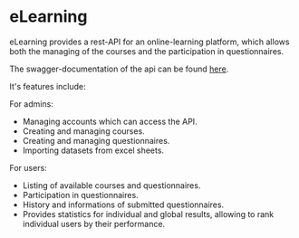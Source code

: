# eLearning

eLearning provides a rest-API for an online-learning platform, which allows both the managing of the courses and the participation in questionnaires.

The swagger-documentation of the api can be found <a href="https://elearning.gideonrho.eu/swagger/index.html">here</a>.

It's features include:

For admins:

* Managing accounts which can access the API.
* Creating and managing courses.
* Creating and managing questionnaires.
* Importing datasets from excel sheets.


For users:

* Listing of available courses and questionnaires.
* Participation in questionnaires.
* History and informations of submitted questionnaires.
* Provides statistics for individual and global results, allowing to rank individual users by their performance.